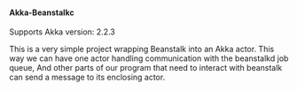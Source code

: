<h4>Akka-Beanstalkc</h4>

<p>Supports Akka version: 2.2.3</p>

<p>This is a very simple project wrapping Beanstalk into an Akka actor. This way we can have one actor handling communication with the beanstalkd job queue, And other parts of our program that need to interact with beanstalk can send a message to its enclosing actor.</p>